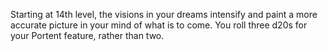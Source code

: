 Starting at 14th level, the visions in your dreams intensify and paint a more accurate picture in your mind of what is to come. You roll three d20s for your Portent feature, rather than two.